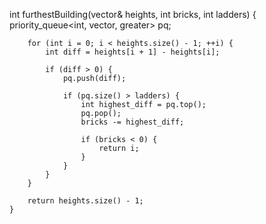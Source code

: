  int furthestBuilding(vector<int>& heights, int bricks, int ladders) {
        priority_queue<int, vector<int>, greater<int>> pq;
        
        for (int i = 0; i < heights.size() - 1; ++i) {
            int diff = heights[i + 1] - heights[i];
            
            if (diff > 0) {
                pq.push(diff);
                
                if (pq.size() > ladders) {
                    int highest_diff = pq.top();
                    pq.pop();
                    bricks -= highest_diff;
                    
                    if (bricks < 0) {
                        return i;
                    }
                }
            }
        }
        
        return heights.size() - 1;
    }
